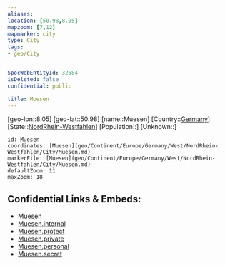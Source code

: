 ```yaml
---
aliases: 
location: [50.98,8.05]
mapzoom: [7,12] 
mapmarker: city 
type: City
tags:
- geo/City


SpocWebEntityId: 32684
isDeleted: false
confidential: public

title: Muesen
---
```

[geo-lon::8.05]
[geo-lat::50.98]
[name::Muesen]
[Country::[Germany](geo/Continent/Europe/Germany.md)]
[State::[NordRhein-Westfahlen](NordRhein-Westfahlen)]
[Population::]
[Unknown::]


```leaflet
id: Muesen
coordinates: [Muesen](geo/Continent/Europe/Germany/West/NordRhein-Westfahlen/City/Muesen.md)
markerFile: [Muesen](geo/Continent/Europe/Germany/West/NordRhein-Westfahlen/City/Muesen.md)
defaultZoom: 11 
maxZoom: 18
```


## Confidential Links & Embeds: 
- [Muesen](../../../../../../../../_public/geo/Continent/Europe/Germany/West/NordRhein-Westfahlen/City/Muesen.md) 
- [Muesen.internal](../../../../../../../../_internal/geo/Continent/Europe/Germany/West/NordRhein-Westfahlen/City/Muesen.internal.md) 
- [Muesen.protect](../../../../../../../../_protect/geo/Continent/Europe/Germany/West/NordRhein-Westfahlen/City/Muesen.protect.md) 
- [Muesen.private](../../../../../../../../_private/geo/Continent/Europe/Germany/West/NordRhein-Westfahlen/City/Muesen.private.md) 
- [Muesen.personal](../../../../../../../../_personal/geo/Continent/Europe/Germany/West/NordRhein-Westfahlen/City/Muesen.personal.md) 
- [Muesen.secret](../../../../../../../../_secret/geo/Continent/Europe/Germany/West/NordRhein-Westfahlen/City/Muesen.secret.md) 
